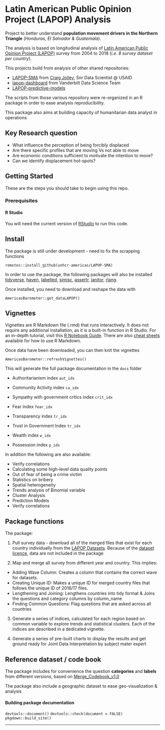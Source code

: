 # Latin American Public Opinion Project (LAPOP) Analysis

Project to better understand __population movement drivers in the Northern Triangle__ (_Honduras, El Salvador & Guatemala_).

The analysis is based on longitudinal analysis of [Latin American Public Opinion Project (LAPOP)](http://datasets.americasbarometer.org/database/index.php) survey from 2004 to 2018 (_i.e. 8 survey dataset per country_).

This projects build from analysis of other shared repositories:

 * [LAPOP-SMA](https://github.com/ccjolley/LAPOP-SMA) from [Craig Jolley](jolleycraig@gmail.com), Snr Data Scientist @ USAID
 * [lapop-dashboard](https://github.com/vanderbilt-data-science/lapop-dashboard) from Vanderbilt Data Science Team
 * [LAPOP-predictive-models](https://github.com/carmen-canedo/LAPOP-predictive-models)
 
The scripts from those various repository were re-organized in an R package in order to ease analysis reproducibility.

This package also aims at building capacity of humanitarian data analyst in operations

## Key Research question

* What influence the perception of being forcibly displaced
* Are there specific profiles that are moving Vs not able to move
* Are economic conditions sufficient to motivate the intention to move?
* Can we identify displacement hot-spots?

 

 
## Getting Started
These are the steps you should take to begin using this repo.

### Prerequisites 

#### R Studio
You will need the current version of [RStudio](https://www.rstudio.com/products/rstudio/#Desktop) to run this code.

## Install

The package is still under development - need to fix the scrapping functions

```{r}
remotes::install_github(unhcr-americas/LAPOP-SMA)
```

In order to use the package, the following packages will also be installed [tidyverse](https://www.tidyverse.org/packages/), [haven](https://cran.r-project.org/web/packages/haven/haven.pdf), [labelled](https://cran.r-project.org/web/packages/labelled/vignettes/intro_labelled.html), [sjmisc](https://cran.r-project.org/web/packages/sjmisc/sjmisc.pdf), [assertr](https://cran.r-project.org/web/packages/assertr/vignettes/assertr.html), [janitor](https://cran.r-project.org/web/packages/janitor/janitor.pdf), [rlang](https://cran.r-project.org/web/packages/rlang/rlang.pdf).

Once installed, you need to download and reshape the data with 
```{r}
AmericasBarometer::get_dataLAPOP()
```

## Vignettes

Vignettes are R Markdown file (.rmd) that runs interactively. It does not require any additional installation, as it is a built-in function in R Studio. For an in-depth tutorial, visit this [R Notebook Guide](https://bookdown.org/yihui/rmarkdown/notebook.html). There are also [cheat sheets](https://www.rstudio.com/wp-content/uploads/2015/02/rmarkdown-cheatsheet.pdf) available for how to use R Markdown.

Once data have been downloaded, you can then knit the vignettes 
```{r}
AmericasBarometer::refreshVignettes()
```

This will generate the full package documentation in the `docs` folder

 * Authoritarianism index `aut_idx`  
    
 * Community Activity index `ca_idx`  
    
 * Sympathy with government critics index `crit_idx`  
    
 * Fear index `fear_idx`  
    
 * Transparency index `tr_idx`   
    
 * Trust in Government Index `tr_idx`  
    
 * Wealth index `w_idx`  
    
 * Possession index `p_idx`
    
In addition the following are also available:

 * Verify correlations
 * Calculating some high-level data quality points
 * Out of fear of being a crime victim
 * Statistics on bribery
 * Spatial heterogeneity
 * Trends analysis of Binomial variable
 * Cluster Analysis
 * Prediction Models
 * Verify correlations


## Package functions

The package:

 1. Pull survey data - download all of the merged files that exist for each country individually from the [LAPOP Datasets](http://datasets.americasbarometer.org/database/index.php). Because of the [dataset licence](datasets.americasbarometer.org/database/agreement.html), data are not included in the package

 2. Map and merge all survey from different year and country. This implies:
 * Adding Wave Column: Creates a column that contains the correct wave for datasets.
 * Creating Unique ID: Makes a unique ID for merged country files that follows the unique ID of 2016/17 files.
 * Lengthening and Joining: Lengthens countries into tidy format & Joins the questions and category columns by column_name
 * Finding Common Questions: Flag questions that are asked across all countries
    
    
 3. Generate a series of indices, calculated for each region based on common variable to explore trends and statistical clusters. Each of the indices are described in a dedicated vignette.
 
 4. Generate a series of pre-built charts to display the results and get ground ready for Joint Data Interpretation by subject mater expert
 
 

## Reference dataset / code book
The package includes for convenience the question __categories__ and __labels__ from different versions, based on [Merge_Codebook_v1.0](http://datasets.americasbarometer.org/database/files/2004-2018%20LAPOP%20AmericasBarometer%20Merge_Codebook_v1.0_FREE_W.pdf)

The package also include a geographic dataset to ease geo-visualization & analysis


#### Building package documentation 

`devtools::document()`
`devtools::check(document = FALSE)`
`pkgdown::build_site()`

------------